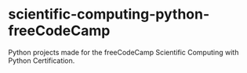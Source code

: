 # scientific-computing-python-freeCodeCamp
Python projects made for the freeCodeCamp Scientific Computing with Python Certification.

